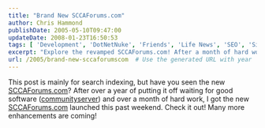 ```yaml
---
title: "Brand New SCCAForums.com"
author: Chris Hammond
publishDate: 2005-05-10T09:47:00
updateDate: 2008-01-23T16:50:53
tags: [ 'Development', 'DotNetNuke', 'Friends', 'Life News', 'SEO', 'Site News', 'Technology' ]
excerpt: "Explore the revamped SCCAForums.com! After a month of hard work and new software, the site is live. Stay tuned for exciting updates! #SCCA #community"
url: /2005/brand-new-sccaforumscom  # Use the generated URL with year
---
```

This post is mainly for search indexing, but have you seen the new <A href="https://www.sccaforums.com/">SCCAForums.com</A>? After over a year of putting it off waiting for good software (<A href="https://www.communityserver.org/">communityserver</A>) and over a month of hard work, I got the new <A href="https://www.sccaforums.com/">SCCAForums.com</A> launched this past weekend. Check it out! Many more enhancements are coming!

